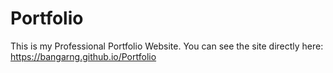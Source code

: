 # Portfolio

This is my Professional Portfolio Website. You can see the site directly here: https://bangarng.github.io/Portfolio